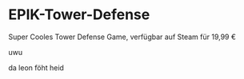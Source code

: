 # EPIK-Tower-Defense
Super Cooles Tower Defense Game,
verfügbar auf Steam für 19,99 €

uwu


da leon föht heid
